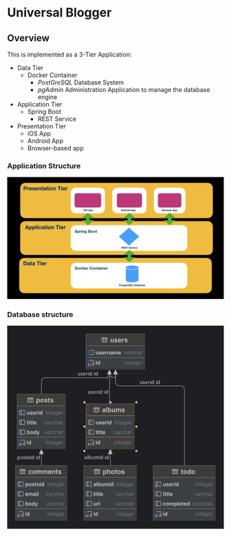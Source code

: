 # Universal Blogger

## Overview
This is  implemented as a 3-Tier Application:
* Data Tier
    * Docker Container
        * *PostGreSQL* Database System
        * *pgAdmin* Administration Application to manage the database engine
* Application Tier
    * Spring Boot
        * REST Service
* Presentation Tier
    * iOS App
    * Android App
    * Browser-based app

### Application Structure
![3-Tier Application Structure](docs/images/overview.001.png)

### Database structure
![database structure](docs/images/datbase-001.png)